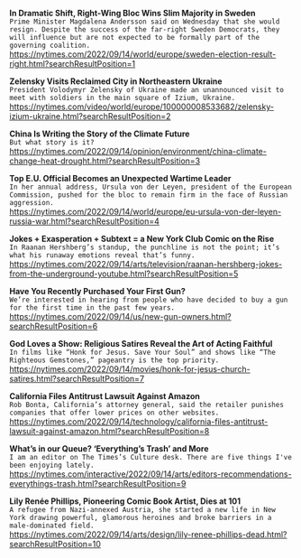 **In Dramatic Shift, Right-Wing Bloc Wins Slim Majority in Sweden**\
`Prime Minister Magdalena Andersson said on Wednesday that she would resign. Despite the success of the far-right Sweden Democrats, they will influence but are not expected to be formally part of the governing coalition.`\
https://nytimes.com/2022/09/14/world/europe/sweden-election-result-right.html?searchResultPosition=1

**Zelensky Visits Reclaimed City in Northeastern Ukraine**\
`President Volodymyr Zelensky of Ukraine made an unannounced visit to meet with soldiers in the main square of Izium, Ukraine.`\
https://nytimes.com/video/world/europe/100000008533682/zelensky-izium-ukraine.html?searchResultPosition=2

**China Is Writing the Story of the Climate Future**\
`But what story is it?`\
https://nytimes.com/2022/09/14/opinion/environment/china-climate-change-heat-drought.html?searchResultPosition=3

**Top E.U. Official Becomes an Unexpected Wartime Leader**\
`In her annual address, Ursula von der Leyen, president of the European Commission, pushed for the bloc to remain firm in the face of Russian aggression.`\
https://nytimes.com/2022/09/14/world/europe/eu-ursula-von-der-leyen-russia-war.html?searchResultPosition=4

**Jokes + Exasperation + Subtext = a New York Club Comic on the Rise**\
`In Raanan Hershberg’s standup, the punchline is not the point; it’s what his runaway emotions reveal that’s funny.`\
https://nytimes.com/2022/09/14/arts/television/raanan-hershberg-jokes-from-the-underground-youtube.html?searchResultPosition=5

**Have You Recently Purchased Your First Gun?**\
`We’re interested in hearing from people who have decided to buy a gun for the first time in the past few years.`\
https://nytimes.com/2022/09/14/us/new-gun-owners.html?searchResultPosition=6

**God Loves a Show: Religious Satires Reveal the Art of Acting Faithful**\
`In films like “Honk for Jesus. Save Your Soul” and shows like “The Righteous Gemstones,” pageantry is the top priority.`\
https://nytimes.com/2022/09/14/movies/honk-for-jesus-church-satires.html?searchResultPosition=7

**California Files Antitrust Lawsuit Against Amazon**\
`Rob Bonta, California’s attorney general, said the retailer punishes companies that offer lower prices on other websites.`\
https://nytimes.com/2022/09/14/technology/california-files-antitrust-lawsuit-against-amazon.html?searchResultPosition=8

**What’s in our Queue? ‘Everything’s Trash’ and More**\
`I am an editor on The Times’s Culture desk. There are five things I've been enjoying lately.`\
https://nytimes.com/interactive/2022/09/14/arts/editors-recommendations-everythings-trash.html?searchResultPosition=9

**Lily Renée Phillips, Pioneering Comic Book Artist, Dies at 101**\
`A refugee from Nazi-annexed Austria, she started a new life in New York drawing powerful, glamorous heroines and broke barriers in a male-dominated field.`\
https://nytimes.com/2022/09/14/arts/design/lily-renee-phillips-dead.html?searchResultPosition=10

